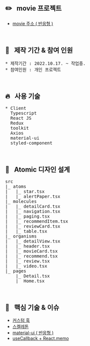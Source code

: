 ## :pencil2: &nbsp; movie 프로젝트

- [movie 주소 ( 반응형 )](https://ijieun0123.github.io/movie)

<br/>
  
## :raising_hand: &nbsp; 제작 기간 & 참여 인원

<pre>
* 제작기간 : 2022.10.17. ~ 작업중.
* 참여인원 : 개인 프로젝트
</pre>

<br/>

## :fire: &nbsp; 사용 기술

<pre>
* Client
  Typescript
  React JS
  Redux
  toolkit
  Axios
  material-ui
  styled-component
</pre>

<br/>

## :ledger: &nbsp; Atomic 디자인 설계

<pre>
src
|_ atoms
|   |_ star.tsx
|   |_ alertPaper.tsx
|_ molecules
|   |_ detailCard.tsx
|   |_ navigation.tsx
|   |_ paging.tsx
|   |_ recommendItem.tsx
|   |_ reviewCard.tsx
|   |_ table.tsx
|_ organisms
|   |_ detailView.tsx
|   |_ header.tsx
|   |_ movieCard.tsx
|   |_ recommend.tsx
|   |_ review.tsx
|   |_ video.tsx
|_ pages
    |_ Detail.tsx
    |_ Home.tsx
</pre>

<br/>

## :pushpin: &nbsp; 핵심 기술 & 이슈

- [커스텀 훅](https://github.com/ijieun0123/movie/issues/2)
- [스켈레톤](https://github.com/ijieun0123/movie/issues/4)
- [material-ui ( 반응형 )](https://github.com/ijieun0123/movie/issues/1)
- [useCallback + React.memo](https://github.com/ijieun0123/movie/issues/5)
